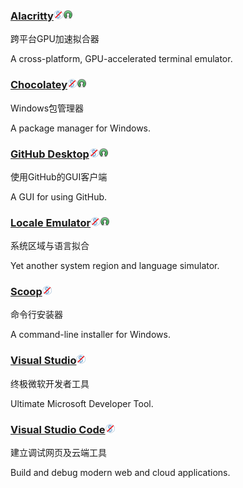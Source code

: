 ### [Alacritty](https://github.com/jwilm/alacritty)![](/assets/图片2.png)![](/assets/open-source-icon.png)

跨平台GPU加速拟合器

A cross-platform, GPU-accelerated terminal emulator.

### [Chocolatey](https://chocolatey.org/)![](/assets/图片2.png)![](/assets/open-source-icon.png)

Windows包管理器

A package manager for Windows.

### [GitHub Desktop](https://windows.github.com/)![](/assets/图片2.png)![](/assets/open-source-icon.png)

使用GitHub的GUI客户端

A GUI for using GitHub.

### [Locale Emulator](http://xupefei.github.io/Locale-Emulator/)![](/assets/图片2.png)![](/assets/open-source-icon.png)

系统区域与语言拟合

Yet another system region and language simulator.

### [Scoop](https://github.com/lukesampson/scoop)![](/assets/图片2.png)

命令行安装器

A command-line installer for Windows.

### [Visual Studio](https://www.visualstudio.com/)![](/assets/图片2.png)

终极微软开发者工具

Ultimate Microsoft Developer Tool.

### [Visual Studio Code](https://code.visualstudio.com/)![](/assets/图片2.png)

建立调试网页及云端工具

Build and debug modern web and cloud applications.

